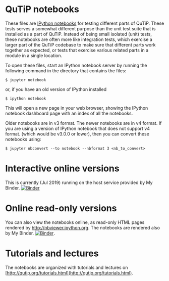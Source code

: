 QuTiP notebooks
===============

These files are [IPython notebooks](http://ipython.org/notebook.html) for
testing different parts of QuTiP. These tests serves a somewhat different
purpose than the unit test suite that is installed as a part of QuTiP. Instead
of being small isolated (unit) tests, these notebooks are often more like
integration tests, which exercise a larger part of the QuTiP codebase to make
sure that different parts work together as expected, or tests that exercise
various related parts in a module in a single location.

To open these files, start an IPython notebook server by running the following
command in the directory that contains the files:

    $ jupyter notebook
    
or, if you have an old version of IPython installed
    
    $ ipython notebook
    
This will open a new page in your web browser, showing the IPython notebook
dashboard page with an index of all the notebooks.

Older notebooks are in v3 format. The newer notebooks are in v4 format.
If you are using a version of IPython notebook that does not support v4 format.
(which would be v3.0.0 or lower), then you can convert these notebooks using:

    $ jupyter nbconvert --to notebook --nbformat 3 <nb_to_convert>
    
# Interactive online versions

This is currently (Jul 2019) running on the host service provided by My Binder.
[![Binder](http://img.shields.io/badge/launch-binder-ff69b4.svg?style=flat)](http://mybinder.org/repo/qutip/qutip-notebooks/binder)
    
# Online read-only versions

You can also view the notebooks online, as read-only HTML pages rendered by
http://nbviewer.ipython.org. The notebooks are rendered also by My Binder. [![Binder](http://img.shields.io/badge/launch-binder-ff69b4.svg?style=flat)](http://mybinder.org/repo/qutip/qutip-notebooks/binder).

# Tutorials and lectures

The notebooks are organized with tutorials and lectures on [http://qutip.org/tutorials.html](http://qutip.org/tutorials.html).
